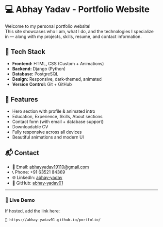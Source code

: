 # 💻 Abhay Yadav - Portfolio Website

Welcome to my personal portfolio website!  
This site showcases who I am, what I do, and the technologies I specialize in — along with my projects, skills, resume, and contact information.

## 🔧 Tech Stack
- **Frontend:** HTML, CSS (Custom + Animations)
- **Backend:** Django (Python)
- **Database:** PostgreSQL
- **Design:** Responsive, dark-themed, animated
- **Version Control:** Git + GitHub

## 📂 Features
- Hero section with profile & animated intro
- Education, Experience, Skills, About sections
- Contact form (with email + database support)
- Downloadable CV
- Fully responsive across all devices
- Beautiful animations and modern UI

## 📬 Contact
- 📧 Email: abhayyadav19110@gmail.com  
- 📞 Phone: +91 63521 84369  
- 🌐 LinkedIn: [abhay-yadav](https://www.linkedin.com/in/abhay-yadav-58b552366)  
- 🐙 GitHub: [abhay-yadav01](https://github.com/abhay-yadav01)

---

### 📌 Live Demo  
If hosted, add the link here:
```markdown
🔗 https://abhay-yadav01.github.io/portfolio/
